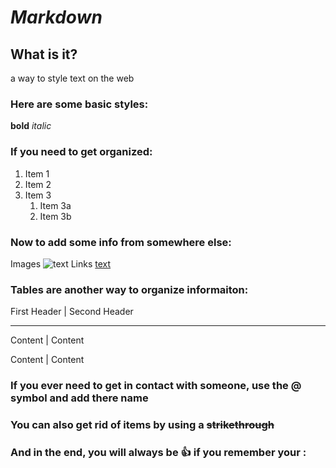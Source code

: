 # ***Markdown***

## What is it?
  a way to style text on the web
  
### Here are some basic styles:
  **bold**
  *italic*
  
### If you need to get organized:
1. Item 1
1. Item 2
1. Item 3
    1. Item 3a
    1. Item 3b
  
### Now to add some info from somewhere else:
  Images ![text](file)
  Links [text](webpage)
  
### Tables are another way to organize informaiton:

  First Header | Second Header
  
  ----------------------------
  
  Content | Content
  
  Content | Content 
  
### If you ever need to get in contact with someone, use the @ symbol and add there name

### You can also get rid of items by using a ~~strikethrough~~

### And in the end, you will always be :+1: if you remember your :
